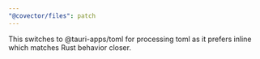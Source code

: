 ```yaml
---
"@covector/files": patch
---
```


This switches to @tauri-apps/toml for processing toml as it prefers inline which matches Rust behavior closer.
